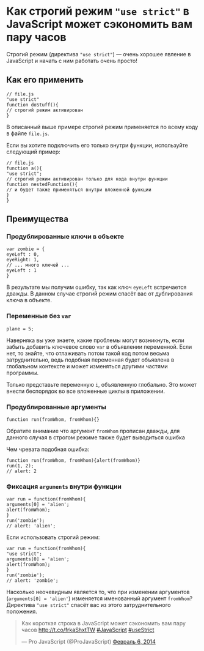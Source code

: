 # Как строгий режим `"use strict"` в JavaScript может сэкономить вам пару часов

Строгий режим (директива `"use strict"`) — очень хорошее явление в JavaScript 
и начать с ним работать очень просто!

## Как его применить

    // file.js
    "use strict"
    function doStuff(){
    // строгий режим активирован
    }

В описанный выше примере строгий режим применяется по всему коду в файле 
`file.js`.

Если вы хотите подключить его только внутри функции, используйте следующий пример:

    // file.js
    function a(){
    "use strict";
    // строгий режим активирован только для кода внутри функции
    function nestedFunction(){
    // и будет также применяться внутри вложенной функции
    }
    }

## Преимущества

### Продублированные ключи в объекте

    var zombie = {
    eyeLeft : 0,
    eyeRight: 1,
    // ... много ключей ...
    eyeLeft : 1
    }

В результате мы получим ошибку, так как ключ `eyeLeft` встречается дважды. В данном случае строгий режим спасёт вас от дублирования ключа в объекте.

### Переменные без `var`

    plane = 5;

Наверняка вы уже знаете, какие проблемы могут возникнуть, если забыть добавить 
ключевое слово `var` в объявлении переменной. Если нет, то знайте, что 
отлаживать потом такой код потом весьма затруднительно, ведь подобная 
переменная будет объявлена в глобальном контексте и может изменяться другими 
частями программы.

Только представьте переменную `i`, объявленную глобально. Это может внести 
беспорядок во все вложенные циклы в приложении.

### Продублированные аргументы

    function run(fromWhom, fromWhom){}

Обратите внимание что аргумент `fromWhom` прописан дважды, для данного случая 
в строгом режиме также будет выводиться ошибка

Чем чревата подобная ошибка:

    function run(fromWhom, fromWhom){alert(fromWhom)}
    run(1, 2);
    // alert: 2

### Фиксация `arguments` внутри функции

    var run = function(fromWhom){
    arguments[0] = 'alien';
    alert(fromWhom);
    }
    run('zombie');
    // alert: 'alien';

Если использовать строгий режим:

    var run = function(fromWhom){
    "use strict";
    arguments[0] = 'alien';
    alert(fromWhom);
    }
    run('zombie');
    // alert: 'zombie';

Насколько неочевидным является то, что при изменении аргументов 
(`arguments[0] = 'alien'`) изменяется именованный аргумент `fromWhom`? 
Директива `"use strict"` спасёт вас из этого затруднительного положения.

<blockquote class="twitter-tweet" lang="en"><p>Как короткая строка в JavaScript может сэкономить вам пару часов <a href="http://t.co/frkaShxtTW">http://t.co/frkaShxtTW</a> <a href="https://twitter.com/search?q=%23JavaScript&amp;src=hash">#JavaScript</a> <a href="https://twitter.com/search?q=%23useStrict&amp;src=hash">#useStrict</a></p>&mdash; Pro JavaScript (@ProJavaScript) <a href="https://twitter.com/ProJavaScript/statuses/431487194750918656">Февраль 6, 2014</a></blockquote>
<script async src="//platform.twitter.com/widgets.js" charset="utf-8"></script>